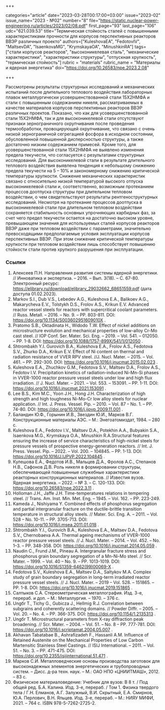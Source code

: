 +++

categories="article"
date="2023-03-28T00:17:00+03:00"
issue="2023-02"
issue_name="2023 - №02"
number="8"
file="https://static.nuclear-power-engineering.ru/articles/2023/02/08.pdf"
first_page="93"
last_page="106"
udc="621.039.53"
title="Термическая стойкость сталей с повышенными характеристиками прочности для корпусов перспективных реакторов ВВЭР различных проекто"
authors=["KuleshovaEA", "FedotovIV", "MaltsevDA", "IsaenkovaMG", "KrymskayaOA", "MinushkinRA"]
tags=["стали корпусов реакторов", "высоконикелевая сталь", "механические характеристики", "характеристики структуры", "отпускная хрупкость", "термическая стойкость"]
rubric = "materials"
rubric_name = "Материалы и ядерная энергетика"
doi="https://doi.org/10.26583/npe.2023.2.08"

+++

Рассмотрены результаты структурных исследований и механических испытаний после длительного теплового воздействия лабораторных плавок металлургически усовершенствованной стали 15Х2НМФА и стали с повышенным содержанием никеля, рассматриваемых в качестве материалов корпусов перспективных реакторов ВВЭР различных проектов. Показано, что как для усовершенствованной стали 15Х2НМФА, так и для высоконикелевой стали отсутствуют признаки зернограничного охрупчивания после проведения термообработки, провоцирующей охрупчивание, что связано с очень низкой зернограничной сегрегацией фосфора в исходном состоянии, обусловленной повышенной дисперсностью структуры, а также достаточно низким содержанием примесей. Кроме того, для усовершенствованной стали 15Х2НМФА не выявлено изменения предела текучести, что согласуется с результатами структурных исследований. Для высоконикелевой стали в результате длительного теплового воздействия выявлена тенденция к небольшому снижению предела текучести на 5 – 10% и закономерному снижению критической температуры хрупкости. Снижение механических характеристик связано с относительно низкой температурой высокого отпуска высоконикелевой стали и, соответственно, возможным протеканием процессов доотпуска структуры при длительном тепловом воздействии, о чем свидетельствуют результаты рентгеноструктурных исследований. Несмотря на протекание процессов доотпуска в высоконикелевой стали при длительном тепловом воздействии сохраняется стабильность основных упрочняющих карбидных фаз, за счет чего предел текучести остается на достаточно высоком уровне, превышающем значения для используемых сталей корпусов реакторов ВВЭР даже при тепловом воздействии с параметрами, значительно превосходящими предполагаемые условия эксплуатации корпусов перспективных ВВЭР. При этом снижение критической температуры хрупкости при тепловом воздействии лишь способствует повышению стойкости стали против хрупкого разрушения при эксплуатации.


### Ссылки

1. Алексеев П.Н. Направления развития системы ядерной энергетики. // Инноватика и экспертиза. – 2016. – Вып. 3(18). – С. 67-80. Электронный ресурс: https://elibrary.ru/download/elibrary_29032662_68651559.pdf (дата доступа 01.02.2023).
2. Markov S.I., Dub V.S., Lebedev A.G., Kuleshova E.A., Balikoev A.G., Makarycheva E.V., Tolstykh D.S., Frolov A.S., Krikun E.V. Advanced reactor vessel steels for reactors with supercritical coolant parameters. // Russ. Metall. – 2016. – No. 9. – PP. 803-811. DOI: https://doi.org/10.1134/S003602951609010X .
3. Pratomo S.B., Oktadinata H., Widodo T.W. Effect of nickel additions on microstructure evolution and mechanical properties of low-alloy Cr-Mo cast steel. // IOP Conf. Ser. Mater. Sci. Eng. – 2019. – Vol. 541. – 012050. – PP. 1-8. DOI: https://doi.org/10.1088/1757-899X/541/1/012050 .
4. Shtrombakh Y.I. Gurovich B.A., Kuleshova E.A., Frolov A.S., Fedotova S.V., Zhurko D.A., Krikun E.V. Effect of Ni content on thermal and radiation resistance of VVER RPV steel. //J. Nucl. Mater. – 2015. – Vol. 461. – PP. 292-300. DOI: https://doi.org/10.1016/j.jnucmat.2015.02.023 .
5. Kuleshova E.A., Zhuchkov G.M., Fedotova S.V., Maltsev D.A., Frolov A.S., Fedotov I.V. Precipitation kinetics of radiation-induced Ni-Mn-Si phases in VVER-1000 reactor pressure vessel steels under low and high flux irradiation. // J. Nucl. Mater. – 2021. – Vol. 553. – 153091. – PP. 1-11. DOI: https://doi.org/10.1016/j.jnucmat.2021.153091 .
6. Lee B.S., Kim M.C., Yoon J.H., Hong J.H. Characterization of high strength and high toughness Ni-Mo-Cr low alloy steels for nuclear application. // Int. J. Press. Vessel. Pip. – 2010. – Vol. 87 – No. 1. – PP. 74-80. DOI: https://doi.org/10.1016/j.ijpvp.2009.11.001 .
7. Баландин Ю.Ф., Горынин И.В., Звездин Ю.И., Марков В.Г. Конструкционные материалы АЭС. – М.: Энегоатомиздат, 1984. – 280 с.
8. Kuleshova E.A., Fedotov I.V., Maltsev D.A., Potekhin A.A., Bubyakin S.A., Isaenkova M.G., Krymskaya O.A., Minushkin R.A.Structural features ensuring the increase of service characteristics of high-nickel steels for pressure vessels of prospective energy-generation reactors. // Int. J. Press. Vessel. Pip. – 2022. – Vol. 200. – 104845. – PP. 1-13. DOI: https://doi.org/10.1016/J.IJPVP.2022.104845 .
9. Кулешова Е.А., Федотов И.В., Мальцев Д.А., Фролов А.С., Степанов Н.В., Сафонов Д.В. Роль никеля в формировании структуры, обеспечивающей повышенные служебные характеристики реакторных конструкционных материалов. // Известия вузов. Ядерная энергетика. – 2022. – № 3. – С. 120-133. DOI: https://doi.org/10.26583/npe.2022.3.11 .
10. Holloman J.H., Jaffe J.H. Time-temperatures relations in tempering steel. // Trans. Am. Inst. Min. Met. Eng. – 1945. – Vol. 162. – PP. 223-249.
11. Kameda J., Nishiyama Y. Combined effects of phosphorus segregation and partial intergranular fracture on the ductile-brittle transition temperature in structural alloy steels. // Mater. Sci. Eng. A. – 2011. – Vol. 528 – No. 10-11. – PP. 3705-713. DOI: https://doi.org/10.1016/j.msea.2011.01.018 .
12. Shtrombakh Y.I., Gurovich B.A., Kuleshova E.A., Maltsev D.A., Fedotova S.V., Chernobaeva A.A. Thermal ageing mechanisms of VVER-1000 reactor pressure vessel steels. // J. Nucl. Mater. – 2014. – Vol. 452. – No. 1–3. – PP. 348-358. DOI: https://doi.org/10.1016/j.jnucmat.2014.05.059 .
13. Naudin C., Frund J.M., Pineau A. Intergranular fracture stress and phosphorus grain boundary segregation of a Mn-Ni-Mo steel. // Scr. Mater. – 1999. – Vol. 40 – No. 9. – PP. 1013-1019. DOI: https://doi.org/10.1016/S1359-6462(99)00069-X .
14. Fedotova S.V., Kuleshova E.A., Maltsev D.A., Saltykov M.A. Complex study of grain boundary segregation in long-term irradiated reactor pressure vessel steels. // J. Nucl. Mater. – 2019 – Vol. 528. – 151865. – PP. 1-8. DOI: https://doi.org/10.1016/j.jnucmat.2019.151865 .
15. Салтыков С.А. Стереометрическая металлография. Изд. 3-е, перераб. и доп. – М.: Металлургия. – 1970. – 376 с.
16. Ungбr T., Tichy G., Gubicza J., Hellmig R.J. Correlation between subgrains and coherently scattering domains. // Powder Diffr. – 2005. – Vol. 20. – No. 4. – PP. 366-375. DOI: https://doi.org/10.1154/1.2135313 .
17. Ungбr T. Microstructural parameters from X-ray diffraction peak broadening. // Scr. Mater. – 2004. – Vol. 51. – No. 8 – PP. 777-781. DOI: https://doi.org/10.1016/j.scriptamat.2004.05.007 .
18. Akhavan Tabatabae B., Ashrafizadeh F., Hassanli A.M. Influence of Retained Austenite on the Mechanical Properties of Low Carbon Martensitic Stainless Steel Castings. // ISIJ International. – 2011. – Vol. 51. – No. 3. – PP. 471-475. DOI: https://doi.org/10.2355/isijinternational.51.471 .
19. Марков С.И. Металловедческие основы производства заготовок для высоконадежных элементов энергетических и трубопроводных систем. – Дисс. д-ра техн. наук. – М.: ОАО НПО «ЦНИИТМАШ», 2012. – 83 с.
20. Физическое материаловедение: Учебник для вузов: В 8 т. / Под общей ред. Б.А. Калина. Изд. 3-е, перераб. / Том 1. Физика твердого тела / Г.Н. Елманов, А.Г. Залужный, В.И. Скрытный, Е.А. Смирнов, Ю.А. Перлович, В.Н. Яльцев. Изд. 3-е, перераб. – М.: НИЯУ МИФИ, 2021. – 764 с. ISBN 978-5-7262-2725-2.
